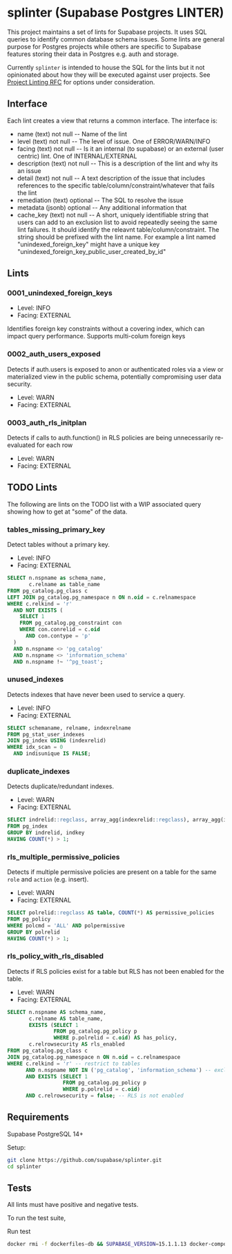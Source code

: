 # splinter (Supabase Postgres LINTER)

This project maintains a set of lints for Supabase projects. It uses SQL queries to identify common database schema issues. Some lints are general purpose for Postgres projects while others are specific to Supabase features storing their data in Postgres e.g. auth and storage.

Currently `splinter` is intended to house the SQL for the lints but it not opinionated about how they will be executed against user projects. See [Project Linting RFC](https://www.notion.so/supabase/Project-Lints-f34e7b24bb5846c188c8096ad10eb045) for options under consideration.

## Interface

Each lint creates a view that returns a common interface. The interface is:

- name (text) not null -- Name of the lint
- level (text) not null -- The level of issue. One of ERROR/WARN/INFO
- facing (text) not null -- Is it an internal (to supabase) or an external (user centric)  lint. One of INTERNAL/EXTERNAL
- description (text) not null -- This is a description of the lint and why its an issue
- detail (text) not null -- A text description of the issue that includes references to the specific table/column/constraint/whatever that fails the lint
- remediation (text) optional -- The SQL to resolve the issue
- metadata (jsonb) optional -- Any additional information that 
- cache_key (text) not null -- A short, uniquely identifiable string that users can add to an exclusion list to avoid repeatedly seeing the same lint failures. It should identify the releavnt table/column/constraint. The string should be prefixed with the lint name. For example a lint named "unindexed_foreign_key" might have a unique key "unindexed_foreign_key_public_user_created_by_id"


## Lints

### 0001_unindexed_foreign_keys

- Level: INFO
- Facing: EXTERNAL

Identifies foreign key constraints without a covering index, which can impact query performance. Supports multi-colum foreign keys

### 0002_auth_users_exposed

Detects if auth.users is exposed to anon or authenticated roles via a view or materialized view in the public schema, potentially compromising user data security.

- Level: WARN
- Facing: EXTERNAL

### 0003_auth_rls_initplan

Detects if calls to auth.function() in RLS policies are being unnecessarily re-evaluated for each row

- Level: WARN
- Facing: EXTERNAL

## TODO Lints

The following are lints on the TODO list with a WIP associated query showing how to get at "some" of the data.

### tables_missing_primary_key

Detect tables without a primary key.

- Level: INFO
- Facing: EXTERNAL


```sql
SELECT n.nspname as schema_name,
       c.relname as table_name
FROM pg_catalog.pg_class c
LEFT JOIN pg_catalog.pg_namespace n ON n.oid = c.relnamespace
WHERE c.relkind = 'r'
  AND NOT EXISTS (
    SELECT 1
    FROM pg_catalog.pg_constraint con
    WHERE con.conrelid = c.oid
      AND con.contype = 'p'
  )
  AND n.nspname <> 'pg_catalog'
  AND n.nspname <> 'information_schema'
  AND n.nspname !~ '^pg_toast';
```

### unused_indexes

Detects indexes that have never been used to service a query.

- Level: INFO
- Facing: EXTERNAL

```sql
SELECT schemaname, relname, indexrelname
FROM pg_stat_user_indexes
JOIN pg_index USING (indexrelid)
WHERE idx_scan = 0
  AND indisunique IS FALSE;
```


### duplicate_indexes

Detects duplicate/redundant indexes.

- Level: WARN 
- Facing: EXTERNAL

```sql
SELECT indrelid::regclass, array_agg(indexrelid::regclass), array_agg(indexrelid) AS index_ids
FROM pg_index
GROUP BY indrelid, indkey
HAVING COUNT(*) > 1;
```

### rls_multiple_permissive_policies

Detects if multiple permissive policies are present on a table for the same `role` and `action` (e.g. insert).

- Level: WARN 
- Facing: EXTERNAL

```sql
SELECT polrelid::regclass AS table, COUNT(*) AS permissive_policies
FROM pg_policy
WHERE polcmd = 'ALL' AND polpermissive
GROUP BY polrelid
HAVING COUNT(*) > 1;
```

### rls_policy_with_rls_disabled

Detects if RLS policies exist for a table but RLS has not been enabled for the table.

- Level: WARN 
- Facing: EXTERNAL

```sql
SELECT n.nspname AS schema_name,
       c.relname AS table_name,
       EXISTS (SELECT 1 
               FROM pg_catalog.pg_policy p 
               WHERE p.polrelid = c.oid) AS has_policy,
       c.relrowsecurity AS rls_enabled
FROM pg_catalog.pg_class c
JOIN pg_catalog.pg_namespace n ON n.oid = c.relnamespace
WHERE c.relkind = 'r' -- restrict to tables
      AND n.nspname NOT IN ('pg_catalog', 'information_schema') -- exclude system tables
      AND EXISTS (SELECT 1 
                  FROM pg_catalog.pg_policy p 
                  WHERE p.polrelid = c.oid)
      AND c.relrowsecurity = false; -- RLS is not enabled

```

## Requirements

Supabase PostgreSQL 14+

Setup:

```sh
git clone https://github.com/supabase/splinter.git
cd splinter
```

## Tests

All lints must have positive and negative tests.

To run the test suite, 

Run test
```sh
docker rmi -f dockerfiles-db && SUPABASE_VERSION=15.1.1.13 docker-compose -f dockerfiles/docker-compose.yml run --rm test
```

